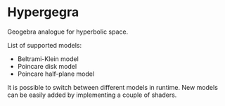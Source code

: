 # Hypergegra

Geogebra analogue for hyperbolic space.

List of supported models:
- Beltrami-Klein model
- Poincare disk model
- Poincare half-plane model

It is possible to switch between different models in runtime.
New models can be easily added by implementing a couple of shaders.
